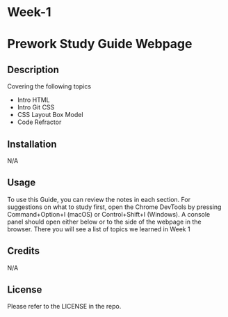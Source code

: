 # Week-1

# Prework Study Guide Webpage

## Description

Covering the following topics

- Intro HTML
-  Intro Git CSS
-  CSS Layout Box Model
-  Code Refractor


## Installation

N/A

## Usage

To use this Guide, you can review the notes in each section. For suggestions on what to study first, open the Chrome DevTools by pressing Command+Option+I (macOS) or Control+Shift+I (Windows). A console panel should open either below or to the side of the webpage in the browser. There you will see a list of topics we learned in Week 1


## Credits

N/A

## License

Please refer to the LICENSE in the repo.

